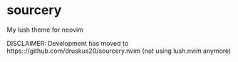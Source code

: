 # sourcery
My lush theme for neovim

DISCLAIMER: Development has moved to https:://github.com/druskus20/sourcery.nvim (not using lush.nvim anymore)

